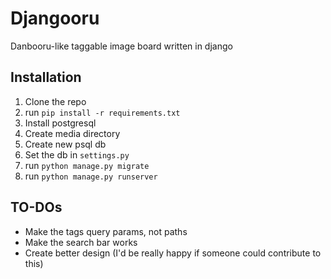 # Djangooru
Danbooru-like taggable image board written in django

## Installation
1. Clone the repo
2. run `pip install -r requirements.txt` 
3. Install postgresql
4. Create media directory
5. Create new psql db
6. Set the db in `settings.py`
7. run `python manage.py migrate`
8. run `python manage.py runserver`

## TO-DOs
- Make the tags query params, not paths
- Make the search bar works
- Create better design (I'd be really happy if someone could contribute to this)
